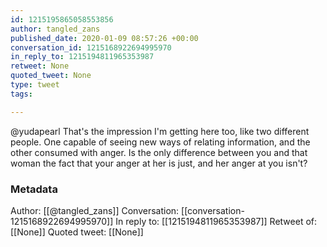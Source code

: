 ```yaml
---
id: 1215195865058553856
author: tangled_zans
published_date: 2020-01-09 08:57:26 +00:00
conversation_id: 1215168922694995970
in_reply_to: 1215194811965353987
retweet: None
quoted_tweet: None
type: tweet
tags:

---
```


@yudapearl That's the impression I'm getting here too, like two different people. One capable of seeing new ways of relating information, and the other consumed with anger. Is the only difference between you and that woman the fact that your anger at her is just, and her anger at you isn't?

### Metadata

Author: [[@tangled_zans]]
Conversation: [[conversation-1215168922694995970]]
In reply to: [[1215194811965353987]]
Retweet of: [[None]]
Quoted tweet: [[None]]
